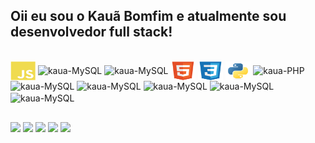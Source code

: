 ## Oii eu sou o Kauã Bomfim e atualmente sou desenvolvedor full stack!

<div style="display: inline_block"><br>
  <img align="center" alt="kaua-Js" height="30" width="40" src="https://raw.githubusercontent.com/devicons/devicon/master/icons/javascript/javascript-plain.svg">
  <img align="center" alt="kaua-MySQL" height="30" width="40" src="https://cdn.jsdelivr.net/gh/devicons/devicon/icons/typescript/typescript-original.svg" />
  <img align="center" alt="kaua-MySQL" height="30" width="40" src="https://cdn.jsdelivr.net/gh/devicons/devicon/icons/nodejs/nodejs-original.svg" />
  <img align="center" alt="kaua-HTML" height="30" width="40" src="https://raw.githubusercontent.com/devicons/devicon/master/icons/html5/html5-original.svg">
  <img align="center" alt="kaua-CSS" height="30" width="40" src="https://raw.githubusercontent.com/devicons/devicon/master/icons/css3/css3-original.svg">
  <img align="center" alt="kaua-Python" height="30" width="40" src="https://raw.githubusercontent.com/devicons/devicon/master/icons/python/python-original.svg">
  <img align="center" alt="kaua-PHP" height="30" width="40" src="https://cdn.jsdelivr.net/gh/devicons/devicon/icons/php/php-original.svg" />
  <img align="center" alt="kaua-MySQL" height="30" width="40" src="https://cdn.jsdelivr.net/gh/devicons/devicon/icons/mysql/mysql-original.svg" />
  <img align="center" alt="kaua-MySQL" height="30" width="40" src="https://cdn.jsdelivr.net/gh/devicons/devicon/icons/postgresql/postgresql-original.svg" />
  <img align="center" alt="kaua-MySQL" height="30" width="40" src="https://cdn.jsdelivr.net/gh/devicons/devicon/icons/prisma/prisma-original.svg" />
  <img align="center" alt="kaua-MySQL" height="30" width="40" src="https://cdn.jsdelivr.net/gh/devicons/devicon/icons/react/react-original.svg" />
  <img align="center" alt="kaua-MySQL" height="30" width="40" src="https://cdn.jsdelivr.net/gh/devicons/devicon/icons/bootstrap/bootstrap-original.svg" />
</div>
  
  ##
 
<div> 
  <a href="https://www.youtube.com/@Moitaofc" target="_blank"><img src="https://img.shields.io/badge/YouTube-FF0000?style=for-the-badge&logo=youtube&logoColor=white" target="_blank"></a>
  <a href="https://instagram.com/kauabomfim__" target="_blank"><img src="https://img.shields.io/badge/-Instagram-%23E4405F?style=for-the-badge&logo=instagram&logoColor=white" target="_blank"></a>
 	<a href="https://www.twitch.tv/moita_ofc" target="_blank"><img src="https://img.shields.io/badge/Twitch-9146FF?style=for-the-badge&logo=twitch&logoColor=white" target="_blank"></a>
  <a href = "mailto:kauabomfim002@gmail.com"><img src="https://img.shields.io/badge/-Gmail-%23333?style=for-the-badge&logo=gmail&logoColor=white" target="_blank"></a>
  <a href="https://br.linkedin.com/in/kau%C3%A3-bomfim-407746275?trk=people-guest_people_search-card" target="_blank"><img src="https://img.shields.io/badge/-LinkedIn-%230077B5?style=for-the-badge&logo=linkedin&logoColor=white" target="_blank"></a> 
  
</div>
